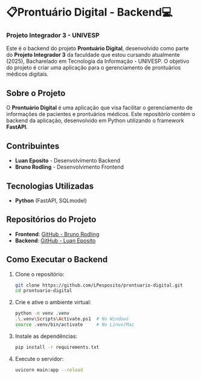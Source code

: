 # :clipboard:Prontuário Digital - Backend:computer:
### Projeto Integrador 3 - UNIVESP

Este é o backend do projeto **Prontuário Digital**, desenvolvido como parte do **Projeto Integrador 3** da faculdade que estou cursando atualmente (2025), Bacharelado em Tecnologia da Informação - UNIVESP. O objetivo do projeto é criar uma aplicação para o gerenciamento de prontuários médicos digitais.

## Sobre o Projeto

O **Prontuário Digital** é uma aplicação que visa facilitar o gerenciamento de informações de pacientes e prontuários médicos. Este repositório contém o backend da aplicação, desenvolvido em Python utilizando o framework **FastAPI**.

## Contribuintes

- **Luan Eposito** - Desenvolvimento Backend  
- **Bruno Rodling** - Desenvolvimento Frontend  

## Tecnologias Utilizadas

- **Python** (FastAPI, SQLmodel)

## Repositórios do Projeto

- **Frontend**: [GitHub - Bruno Rodling](https://github.com/Obrunorodling/meus_projetos)
- **Backend**: [GitHub - Luan Eposito](https://github.com/LPesposito/prontuario-digital)

## Como Executar o Backend

1. Clone o repositório:
   ```bash
   git clone https://github.com/LPesposito/prontuario-digital.git
   cd prontuario-digital
   ```

2. Crie e ative o ambiente virtual:
   ```bash
   python -m venv .venv
   .\.venv\Scripts\Activate.ps1  # No Windows
   source .venv/bin/activate     # No Linux/Mac
   ```

3. Instale as dependências:
   ```bash
   pip install -r requirements.txt
   ```

4. Execute o servidor:
   ```bash
   uvicorn main:app --reload
   ```
